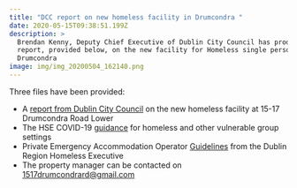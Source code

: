 ```yaml
---
title: "DCC report on new homeless facility in Drumcondra "
date: 2020-05-15T09:38:51.199Z
description: >
  Brendan Kenny, Deputy Chief Executive of Dublin City Council has produced a
  report, provided below, on the new facility for Homeless single persons in
  Drumcondra                                                                                                                                                                                                                                                              
image: img/img_20200504_162140.png
---
```

Three files have been provided: 

* A [report from Dublin City Council](/docs/drl/DrumcondraRoad.pdf) on the new homeless facility at 15-17 Drumcondra Road Lower
* The HSE COVID-19 [guidance](/docs/drl/COVID-19-Guidance-for-vulnerable-groups-settings.pdf) for homeless and other vulnerable group settings
* Private Emergency Accommodation Operator [Guidelines](/docs/drl/PEAOperatorGuidelinesDec17.pdf) from the Dublin Region Homeless Executive
* The property manager can be contacted on 1517drumcondrard@gmail.com
